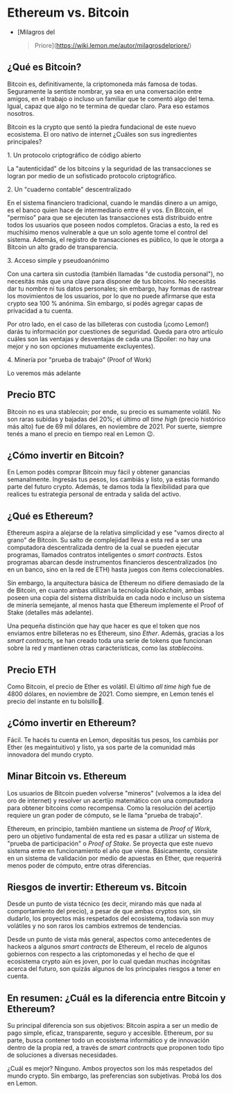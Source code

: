 # **Ethereum vs. Bitcoin**

-   [Milagros del
    > Priore](https://wiki.lemon.me/autor/milagrosdelpriore/)

## ¿Qué es Bitcoin?

Bitcoin es, definitivamente, la criptomoneda más famosa de todas.
Seguramente la sentiste nombrar, ya sea en una conversación entre
amigos, en el trabajo o incluso un familiar que te comentó algo del
tema. Igual, capaz que algo no te termina de quedar claro. Para eso
estamos nosotros.

Bitcoin es la crypto que sentó la piedra fundacional de este nuevo
ecosistema. El oro nativo de internet ¿Cuáles son sus ingredientes
principales?

1\. Un protocolo criptográfico de código abierto

La "autenticidad" de los bitcoins y la seguridad de las transacciones se
logran por medio de un sofisticado protocolo criptográfico.

2\. Un "cuaderno contable" descentralizado

En el sistema financiero tradicional, cuando le mandás dinero a un
amigo, es el banco quien hace de intermediario entre él y vos. En
Bitcoin, el "permiso" para que se ejecuten las transacciones está
distribuido entre todos los usuarios que poseen nodos completos. Gracias
a esto, la red es muchísimo menos vulnerable a que un solo agente tome
el control del sistema. Además, el registro de transacciones es público,
lo que le otorga a Bitcoin un alto grado de transparencia.

3\. Acceso simple y pseudoanónimo

Con una cartera sin custodia (también llamadas "de custodia personal"),
no necesitás más que una clave para disponer de tus bitcoins. No
necesitás dar tu nombre ni tus datos personales; sin embargo, hay formas
de rastrear los movimientos de los usuarios, por lo que no puede
afirmarse que esta crypto sea 100 % anónima. Sin embargo, sí podés
agregar capas de privacidad a tu cuenta.

Por otro lado, en el caso de las billeteras con custodia (¡como Lemon!)
darás tu información por cuestiones de seguridad. Queda para otro
artículo cuáles son las ventajas y desventajas de cada una (Spoiler: no
hay una mejor y no son opciones mutuamente excluyentes).

4\. Minería por "prueba de trabajo" (Proof of Work)

Lo veremos más adelante

## Precio BTC

Bitcoin no es una stablecoin; por ende, su precio es sumamente volátil.
No son raras subidas y bajadas del 20%; el último *all time high*
(precio histórico más alto) fue de 69 mil dólares, en noviembre de 2021.
Por suerte, siempre tenés a mano el precio en tiempo real en Lemon 😉.

## ¿Cómo invertir en Bitcoin?

En Lemon podés comprar Bitcoin muy fácil y obtener ganancias
semanalmente. Ingresás tus pesos, los cambiás y listo, ya estás formando
parte del futuro crypto. Además, te damos toda la flexibilidad para que
realices tu estrategia personal de entrada y salida del activo.

## ¿Qué es Ethereum?

Ethereum aspira a alejarse de la relativa simplicidad y ese "vamos
directo al grano" de Bitcoin. Su salto de complejidad lleva a esta red a
ser una computadora descentralizada dentro de la cual se pueden ejecutar
programas, llamados contratos inteligentes o *smart contracts*. Estos
programas abarcan desde instrumentos financieros descentralizados (no en
un banco, sino en la red de ETH) hasta juegos con ítems coleccionables.

Sin embargo, la arquitectura básica de Ethereum no difiere demasiado de
la de Bitcoin, en cuanto ambas utilizan la tecnología *blockchain*,
ambas poseen una copia del sistema distribuida en cada nodo e incluso un
sistema de minería semejante, al menos hasta que Ethereum implemente el
Proof of Stake (detalles más adelante).

Una pequeña distinción que hay que hacer es que el token que nos
enviamos entre billeteras no es Ethereum, sino *Ether*. Además, gracias
a los *smart contracts*, se han creado toda una serie de tokens que
funcionan sobre la red y mantienen otras características, como las
*stablecoins*.

## Precio ETH

Como Bitcoin, el precio de Ether es volátil. El último *all time high*
fue de 4800 dólares, en noviembre de 2021. Como siempre, en Lemon tenés
el precio del instante en tu bolsillo📱.

## ¿Cómo invertir en Ethereum?

Fácil. Te hacés tu cuenta en Lemon, depositás tus pesos, los cambiás por
Ether (es megaintuitivo) y listo, ya sos parte de la comunidad más
innovadora del mundo crypto.

## Minar Bitcoin vs. Ethereum

Los usuarios de Bitcoin pueden volverse "mineros" (volvemos a la idea
del oro de internet) y resolver un acertijo matemático con una
computadora para obtener bitcoins como recompensa. Como la resolución
del acertijo requiere un gran poder de cómputo, se le llama "prueba de
trabajo".

Ethereum, en principio, también mantiene un sistema de *Proof of Work*,
pero un objetivo fundamental de esta red es pasar a utilizar un sistema
de "prueba de participación" o *Proof of Stake*. Se proyecta que este
nuevo sistema entre en funcionamiento el año que viene. Básicamente,
consiste en un sistema de validación por medio de apuestas en Ether, que
requerirá menos poder de cómputo, entre otras diferencias.

## Riesgos de invertir: Ethereum vs. Bitcoin

Desde un punto de vista técnico (es decir, mirando más que nada al
comportamiento del precio), a pesar de que ambas cryptos son, sin
dudarlo, los proyectos más respetados del ecosistema, todavía son muy
volátiles y no son raros los cambios extremos de tendencias.

Desde un punto de vista más general, aspectos como antecedentes de
hackeos a algunos *smart contracts* de Ethereum, el recelo de algunos
gobiernos con respecto a las criptomonedas y el hecho de que el
ecosistema crypto aún es joven, por lo cual quedan muchas incógnitas
acerca del futuro, son quizás algunos de los principales riesgos a tener
en cuenta.

## En resumen: ¿Cuál es la diferencia entre Bitcoin y Ethereum?

Su principal diferencia son sus objetivos: Bitcoin aspira a ser un medio
de pago simple, eficaz, transparente, seguro y accesible. Ethereum, por
su parte, busca contener todo un ecosistema informático y de innovación
dentro de la propia red, a través de *smart contracts* que proponen todo
tipo de soluciones a diversas necesidades.

¿Cuál es mejor? Ninguno. Ambos proyectos son los más respetados del
mundo crypto. Sin embargo, las preferencias son subjetivas. Probá los
dos en Lemon.
